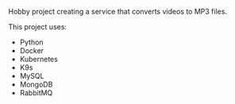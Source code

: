 Hobby project creating a service that converts videos to MP3 files.

This project uses:
- Python
- Docker
- Kubernetes
- K9s
- MySQL
- MongoDB
- RabbitMQ
